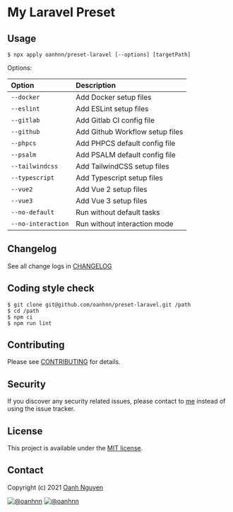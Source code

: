 # My Laravel Preset

## Usage

```shell
$ npx apply oanhnn/preset-laravel [--options] [targetPath]
```

Options:

| Option             | Description                          |
|:-------------------|:-------------------------------------|
| `--docker`         | Add Docker setup files               |
| `--eslint`         | Add ESLint setup files               |
| `--gitlab`         | Add Gitlab CI config file            |
| `--github`         | Add Github Workflow setup files      |
| `--phpcs`          | Add PHPCS default config file        |
| `--psalm`          | Add PSALM default config file        |
| `--tailwindcss`    | Add TailwindCSS setup files          |
| `--typescript`     | Add Typescript setup files           |
| `--vue2`           | Add Vue 2 setup files                |
| `--vue3`           | Add Vue 3 setup files                |
| `--no-default`     | Run without default tasks            |
| `--no-interaction` | Run without interaction mode         |

## Changelog

See all change logs in [CHANGELOG](CHANGELOG.md)

## Coding style check

```shell
$ git clone git@github.com/oanhnn/preset-laravel.git /path
$ cd /path
$ npm ci
$ npm run lint
```

## Contributing

Please see [CONTRIBUTING](.github/CONTRIBUTING.md) for details.

## Security

If you discover any security related issues, please contact to [me](#contact) instead of using the issue tracker.

## License

This project is available under the [MIT license](https://tldrlegal.com/license/mit-license).

## Contact

Copyright (c) 2021 [Oanh Nguyen](https://github.com/oanhnn)

[![@oanhnn](https://img.shields.io/badge/github-oanhnn-green.svg)](https://github.com/oanhnn) [![@oanhnn](https://img.shields.io/badge/twitter-oanhnn-blue.svg)](https://twitter.com/oanhnn)
